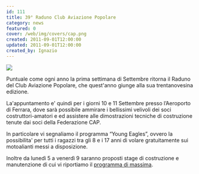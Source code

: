 ```yaml
---
id: 111
title: 39° Raduno Club Aviazione Popolare
category: news
featured: 0
cover: /web/img/covers/cap.png
created: 2011-09-01T12:00:00
updated: 2011-09-01T12:00:00
created_by: Ignazio
---
```


<img class="float-start mr-3 mb-8 w-[300px]" src="/web/img/stories/2011.cap-locandina-39mo-raduno-s.jpg"/>

Puntuale come ogni anno la prima settimana di Settembre ritorna il Raduno del Club Aviazione Popolare, che quest'anno giunge alla sua trentanovesina edizione.

La'appuntamento e' quindi per i giorni 10 e 11 Settembre presso l’Aeroporto di Ferrara, dove sarà possibile ammirare i bellissimi velivoli dei soci costruttori-amatori e ed assistere alle dimostrazioni tecniche di costruzione tenute dai soci della Federazione CAP.

In particolare vi segnaliamo il programma “Young Eagles”, ovvero la possibilita' per tutti i ragazzi tra gli 8 e i 17 anni di volare gratuitamente sui motoalianti messi a disposizione.

Inoltre da lunedì 5 a venerdì 9 saranno proposti stage di costruzione e manutenzione di cui vi riportiamo il <a href="dmdocuments/cap-programma-39mo-raduno.pdf" target="_blank">programma di massima</a>.
